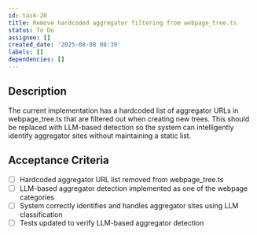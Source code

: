 ```yaml
---
id: task-20
title: Remove hardcoded aggregator filtering from webpage_tree.ts
status: To Do
assignee: []
created_date: '2025-08-08 08:39'
labels: []
dependencies: []
---
```


## Description

The current implementation has a hardcoded list of aggregator URLs in webpage_tree.ts that are filtered out when creating new trees. This should be replaced with LLM-based detection so the system can intelligently identify aggregator sites without maintaining a static list.

## Acceptance Criteria

- [ ] Hardcoded aggregator URL list removed from webpage_tree.ts
- [ ] LLM-based aggregator detection implemented as one of the webpage categories
- [ ] System correctly identifies and handles aggregator sites using LLM classification
- [ ] Tests updated to verify LLM-based aggregator detection
